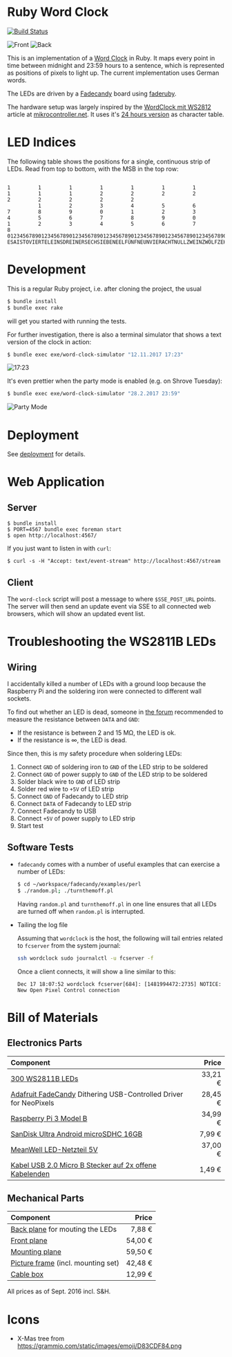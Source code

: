 # Ruby Word Clock

[![Build Status](https://travis-ci.org/suhlig/wordclock.svg?branch=master)](https://travis-ci.org/suhlig/wordclock)

![Front](doc/front.jpg) ![Back](doc/back.jpg)

This is an implementation of a [Word Clock](http://www.instructables.com/id/Wordclock/) in Ruby. It maps every point in time between midnight and 23:59 hours to a sentence, which is represented as positions of pixels to light up. The current implementation uses German words.

The LEDs are driven by a [Fadecandy](https://github.com/scanlime/fadecandy) board using [faderuby](https://github.com/JamesHarrison/faderuby).

The hardware setup was largely inspired by the [WordClock mit WS2812](https://www.mikrocontroller.net/articles/WordClock_mit_WS2812) article at [mikrocontroller.net](https://www.mikrocontroller.net/). It uses it's [24 hours version](https://www.mikrocontroller.net/wikifiles/1/12/WordClock24h-Frontplatte-800x800.png) as character table.

# LED Indices

The following table shows the positions for a single, continuous strip of LEDs. Read from top to bottom, with the MSB in the top row:

```
                                                                                                    1         1         1         1         1         1         1         1         1         1         2         2         2         2         2         2         2         2         2
          1         2         3         4         5         6         7         8         9         0         1         2         3         4         5         6         7         8         9         0         1         2         3         4         5         6         7         8
012345678901234567890123456789012345678901234567890123456789012345678901234567890123456789012345678901234567890123456789012345678901234567890123456789012345678901234567890123456789012345678901234567890123456789012345678901234567890123456789012345678901234567890123456789012345678901234567
ESAISTOVIERTELEINSDREINERSECHSIEBENEELFÜNFNEUNVIERACHTNULLZWEINZWÖLFZEHNUNDOZWANZIGVIERZIGDREISSIGFÜNFZIGUHRMINUTENIVORUNDNACHEINDREIVIERTELHALBSIEBENEUNULLZWEINEFÜNFSECHSNACHTVIERDREINSUNDAELFEZEHNZWANZIGGRADREISSIGVIERZIGZWÖLFÜNFZIGMINUTENUHREFRÜHVORABENDSMITTERNACHTSMORGENSWARMMITTAGS
```

# Development

This is a regular Ruby project, i.e. after cloning the project, the usual

```bash
$ bundle install
$ bundle exec rake
```

will get you started with running the tests.

For further investigation, there is also a terminal simulator that shows a text version of the clock in action:

  ```bash
  $ bundle exec exe/word-clock-simulator "12.11.2017 17:23"
  ```

  ![17:23](doc/simulator_1723.png)

It's even prettier when the party mode is enabled (e.g. on Shrove Tuesday):

  ```bash
  $ bundle exec exe/word-clock-simulator "28.2.2017 23:59"
  ```

  ![Party Mode](doc/simulator_party-mode.png)

# Deployment

See [deployment](deployment/README.markdown) for details.

# Web Application

## Server

```
$ bundle install
$ PORT=4567 bundle exec foreman start
$ open http://localhost:4567/
```

If you just want to listen in with `curl`:

```
$ curl -s -H "Accept: text/event-stream" http://localhost:4567/stream
```

## Client

The `word-clock` script will post a message to where `$SSE_POST_URL` points. The server will then send an update event via SSE to all connected web browsers, which will show an updated event list.

# Troubleshooting the WS2811B LEDs

## Wiring

I accidentally killed a number of LEDs with a ground loop because the Raspberry Pi and the soldering iron were connected to different wall sockets.

To find out whether an LED is dead, someone in [the forum](https://www.mikrocontroller.net/topic/385955) recommended to measure the resistance between `DATA` and `GND`:

* If the resistance is between 2 and 15 MΩ, the LED is ok.
* If the resistance is ∞, the LED is dead.

Since then, this is my safety procedure when soldering LEDs:

1. Connect `GND` of soldering iron to `GND` of the LED strip to be soldered
1. Connect `GND` of power supply to `GND` of the LED strip to be soldered
1. Solder black wire to `GND` of LED strip
1. Solder red wire to `+5V` of LED strip
1. Connect `GND` of Fadecandy to LED strip
1. Connect `DATA` of Fadecandy to LED strip
1. Connect Fadecandy to USB
1. Connect `+5V` of power supply to LED strip
1. Start test

## Software Tests

* `fadecandy` comes with a number of useful examples that can exercise a number of LEDs:

  ```bash
  $ cd ~/workspace/fadecandy/examples/perl
  $ ./random.pl; ./turnthemoff.pl
  ```

  Having `random.pl` and `turnthemoff.pl` in one line ensures that all LEDs are turned off when `random.pl` is interrupted.

* Tailing the log file

  Assuming that `wordclock` is the host, the following will tail entries related to  `fcserver` from the system journal:

  ```bash
  ssh wordclock sudo journalctl -u fcserver -f
  ```

  Once a client connects, it will show a line similar to this:

  ```
  Dec 17 18:07:52 wordclock fcserver[684]: [1481994472:2735] NOTICE: New Open Pixel Control connection
  ```

# Bill of Materials

## Electronics Parts

| Component |   Price |
| :-------- | ------: |
| [300 WS2811B LEDs](https://www.ebay.de/itm/222192610445) | 33,21 € |
| [Adafruit FadeCandy](http://www.exp-tech.de/adafruit-fadecandy-dithering-usb-controlled-driver-for-neopixels) Dithering USB-Controlled Driver for NeoPixels | 28,45 € |
| [Raspberry Pi 3 Model B](https://www.amazon.de/dp/B01CEFWQFA/) | 34,99 € |
| [SanDisk Ultra Android microSDHC 16GB](https://www.amazon.de/dp/B013UDL5V6/) | 7,99 € |
| [MeanWell LED-Netzteil 5V](https://www.ebay.de/itm/310840219652) | 37,00 € |
| [Kabel USB 2.0 Micro B Stecker auf 2x offene Kabelenden](https://www.amazon.de/dp/B01A9GLG6Q/) | 1,49 € |

## Mechanical Parts

| Component |   Price |
| :-------- | ------: |
| [Back plane](https://www.ebay.de/itm/301477115708) for mouting the LEDs | 7,88 € |
| [Front plane](https://www.mikrocontroller.net/articles/WordClock_mit_WS2812#WC24h_Sammelbestellung_Frontplatten) |  54,00 € |
| [Mounting plane](https://www.mikrocontroller.net/articles/WordClock_mit_WS2812#WC24h_Sammelbestellung_Zwischenb.C3.B6den) | 59,50 € |
| [Picture frame](https://www.alutech.de/alu---zuschnitt-profil-18.html) (incl. mounting set) | 42,48 € |
| [Cable box](https://www.amazon.de/dp/B01C6V7OP4/) | 12,99 € |

All prices as of Sept. 2016 incl. S&H.

# Icons

* X-Mas tree from https://grammio.com/static/images/emoji/D83CDF84.png
